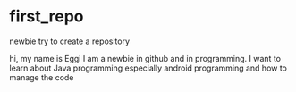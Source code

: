 # first_repo
newbie try to create a repository

hi, my name is Eggi
I am a newbie in github and in programming. I want to learn about Java programming especially android programming and how to manage the code
